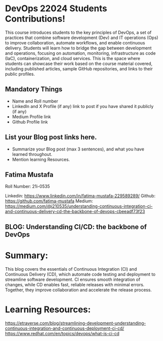 # DevOps 22024 Students Contributions!

This course introduces students to the key principles of DevOps, a set of practices that combine software development (Dev) and IT operations (Ops) to improve collaboration, automate workflows, and enable continuous delivery. Students will learn how to bridge the gap between development and operations, focusing on automation, monitoring, infrastructure as code (IaC), containerization, and cloud services. This is the space where students can showcase their work based on the course material covered, including published articles, sample GitHub repositories, and links to their public profiles.

## Mandatory Things

- Name and Roll number
- LinkedIn and X Profile (if any) link to post if you have shared it publicly (if any)
- Medium Profile link
- Github Profile link

## List your Blog post links here.

- Summarize your Blog post (max 3 sentences), and what you have learned throughout.
- Mention learning Resources.

## Fatima Mustafa

Roll Number: 21i-0535

Linkedin: https://www.linkedin.com/in/fatima-mustafa-229589289/
Github: https://github.com/fatima-mustafa
Medium: https://medium.com/@i210535/understanding-continuous-integration-ci-and-continuous-delivery-cd-the-backbone-of-devops-cbeeadf73f23

## BLOG: Understanding CI/CD: the backbone of DevOps

# Summary:

This blog covers the essentials of Continuous Integration (CI) and Continuous Delivery (CD), which automate code testing and deployment to streamline software development. CI ensures smooth integration of changes, while CD enables fast, reliable releases with minimal errors. Together, they improve collaboration and accelerate the release process.

# Learning Resources:

https://etraverse.com/blog/streamlining-development-understanding-continuous-integration-and-continuous-deployment-ci-cd/
https://www.redhat.com/en/topics/devops/what-is-ci-cd
